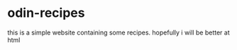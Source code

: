 # odin-recipes

this is a simple website containing some recipes. hopefully i will be better at html
